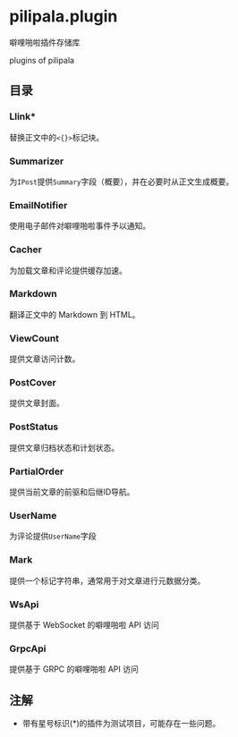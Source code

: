 # pilipala.plugin

噼哩啪啦插件存储库

plugins of pilipala

## 目录

### Llink*

替换正文中的`<{}>`标记块。

### Summarizer

为`IPost`提供`Summary`字段（概要），并在必要时从正文生成概要。

### EmailNotifier

使用电子邮件对噼哩啪啦事件予以通知。

### Cacher

为加载文章和评论提供缓存加速。

### Markdown

翻译正文中的 Markdown 到 HTML。

### ViewCount

提供文章访问计数。

### PostCover

提供文章封面。

### PostStatus

提供文章归档状态和计划状态。

### PartialOrder

提供当前文章的前驱和后继ID导航。

### UserName

为评论提供`UserName`字段

### Mark

提供一个标记字符串，通常用于对文章进行元数据分类。

### WsApi

提供基于 WebSocket 的噼哩啪啦 API 访问

### GrpcApi

提供基于 GRPC 的噼哩啪啦 API 访问

## 注解

* 带有星号标识(*)的插件为测试项目，可能存在一些问题。
